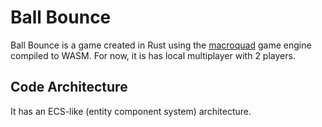 # Ball Bounce 

Ball Bounce is a game created in Rust using the [macroquad](https://github.com/not-fl3/macroquad) game engine compiled to WASM.
For now, it is has local multiplayer with 2 players.

## Code Architecture

It has an ECS-like (entity component system) architecture.